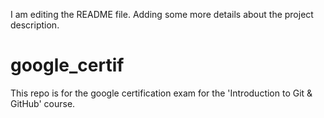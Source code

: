 I am editing the README file. Adding some more details about the project description.
# google_certif
This repo is for the google certification exam for the 'Introduction to Git &amp; GitHub' course.
